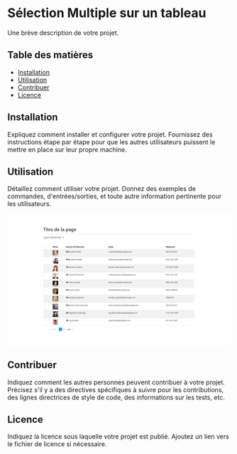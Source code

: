 
# Sélection Multiple sur un tableau

Une brève description de votre projet.

## Table des matières

- [Installation](#installation)
- [Utilisation](#utilisation)
- [Contribuer](#contribuer)
- [Licence](#licence)

## Installation

Expliquez comment installer et configurer votre projet. Fournissez des instructions étape par étape pour que les autres utilisateurs puissent le mettre en place sur leur propre machine.

## Utilisation

Détaillez comment utiliser votre projet. Donnez des exemples de commandes, d'entrées/sorties, et toute autre information pertinente pour les utilisateurs.

![Capture d'écran de mon projet](./src/assets/select.png)

## Contribuer

Indiquez comment les autres personnes peuvent contribuer à votre projet. Précisez s'il y a des directives spécifiques à suivre pour les contributions, des lignes directrices de style de code, des informations sur les tests, etc.

## Licence

Indiquez la licence sous laquelle votre projet est publié. Ajoutez un lien vers le fichier de licence si nécessaire.

